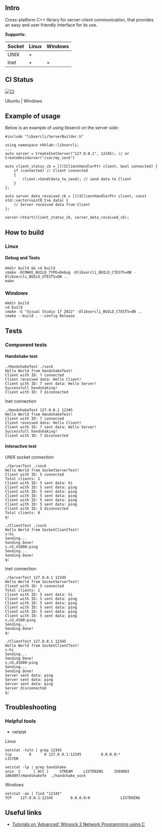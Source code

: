 ## Intro
Cross-platform C++ library for server-client communication, that provides an easy and user friendly interface for its use.

**Supports:**

|Socket|Linux|Windows|
|------|-----|-------|
|UNIX  |  +  |       |
|Inet  |  +  |   +   |

## CI Status
[![CI](https://github.com/nkh-lab/libsercli/actions/workflows/ci.yml/badge.svg)](https://github.com/nkh-lab/libsercli/actions/workflows/ci.yml)

Ubuntu | Windows

## Example of usage

Below is an example of using libsercli on the server side:
```
#include "libsercli/ServerBuilder.h"

using namespace nkhlab::libsercli;
...
auto server = CreateInetServer("127.0.0.1", 12345); // or CreateUnixServer("/var/my_sock")

auto client_status_cb = [](IClientHandlerPtr client, bool connected) {
    if (connected) // Client connected
    {
        client->Send(data_to_send); // send data to Client
    }
};

auto server_data_received_cb = [](IClientHandlerPtr client, const std::vector<uint8_t>& data) {
    // Server received data from Client
};

server->Start(client_status_cb, server_data_received_cb);
```

## How to build
### Linux
#### Debug and Tests
```
mkdir build && cd build
cmake -DCMAKE_BUILD_TYPE=Debug -Dlibsercli_BUILD_CTESTS=ON -Dlibsercli_BUILD_UTESTS=ON ..
make
```
### Windows
```
mkdir build
cd build
cmake -G "Visual Studio 17 2022" -Dlibsercli_BUILD_CTESTS=ON ..
cmake --build . --config Release
```

## Tests
### Component tests
#### Handshake test
```
./HandshakeTest ./sock
Hello World from HandshakeTest!
Client with ID: 7 connected
Client received data: Hello Client!
Client with ID: 7 sent data: Hello Server!
Successfull handshaking!
Client with ID: 7 diconnected
```
Inet connection
```
./HandshakeTest 127.0.0.1 12345
Hello World from HandshakeTest!
Client with ID: 7 connected
Client received data: Hello Client!
Client with ID: 7 sent data: Hello Server!
Successfull handshaking!
Client with ID: 7 diconnected
```

#### Interactive test
UNIX socket connection
```
./ServerTest ./sock
Hello World from SocketServerTest!
Client with ID: 5 connected
Total clients: 1
Client with ID: 5 sent data: hi
Client with ID: 5 sent data: ping
Client with ID: 5 sent data: ping
Client with ID: 5 sent data: ping
Client with ID: 5 sent data: ping
Client with ID: 5 sent data: ping
Client with ID: 5 diconnected
Total clients: 0
q:
```
```
./ClientTest ./sock
Hello World from SocketClientTest!
s:hi
Sending...
Sending Done!
s,n5,d1000:ping
Sending...
Sending Done!
q:
```
Inet connection
```
./ServerTest 127.0.0.1 12345
Hello World from SocketServerTest!
Client with ID: 5 connected
Total clients: 1
Client with ID: 5 sent data: hi
Client with ID: 5 sent data: ping
Client with ID: 5 sent data: ping
Client with ID: 5 sent data: ping
Client with ID: 5 sent data: ping
Client with ID: 5 sent data: ping
s,n3,d100:ping
Sending...
Sending Done!
q:
```
```
./ClientTest 127.0.0.1 12345
Hello World from SocketClientTest!
s:hi
Sending...
Sending Done!
s,n5,d1000:ping
Sending...
Sending Done!
Server sent data: ping
Server sent data: ping
Server sent data: ping
Server disconnected
q:
```

## Troubleshooting
### Helpful tools
* netstat

Linux
```
netstat -tuln | grep 12345
tcp        0      0 127.0.0.1:12345         0.0.0.0:*               LISTEN
```
```
netstat -lp | grep handshake
unix  2      [ ACC ]     STREAM     LISTENING     3569003  1064897/HandshakeTe  ./handshake_sock
```
Windows
```
netstat -an | find "12345"
TCP    127.0.0.1:12345        0.0.0.0:0              LISTENING
```

## Useful links

* [Tutorials on 'Advanced' Winsock 2 Network Programming using C](https://www.winsocketdotnetworkprogramming.com/winsock2programming/)